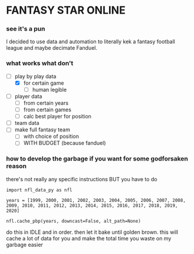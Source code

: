 # FANTASY STAR ONLINE

### see it's a pun

I decided to use data and automation to literally kek a fantasy football league and maybe decimate Fanduel.

### what works what don't
- [ ] play by play data
	- [x] for certain game
      - [ ] human legible 
- [ ] player data
	- [ ] from certain years
    - [ ] from certain games
	- [ ] calc best player for position
- [ ] team data
- [ ] make full fantasy team
	- [ ] with choice of position
  - [ ] WITH BUDGET (because fanduel)

### how to develop the garbage if you want for some godforsaken reason

there's not really any specific instructions BUT you have to do

`import nfl_data_py as nfl`

`years = [1999, 2000, 2001, 2002, 2003, 2004, 2005, 2006, 2007, 2008, 2009, 2010, 2011, 2012, 2013, 2014, 2015,
	            2016, 2017, 2018, 2019, 2020]`

`nfl.cache_pbp(years, downcast=False, alt_path=None)`

do this in IDLE and in order. then let it bake until golden brown. this will cache a lot of data for you and make the total time you waste on my garbage easier